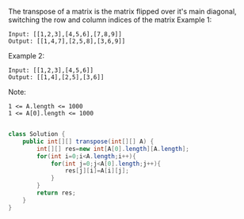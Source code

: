 The transpose of a matrix is the matrix flipped over it's main diagonal, switching the row and column indices of the matrix
Example 1:
```
Input: [[1,2,3],[4,5,6],[7,8,9]]
Output: [[1,4,7],[2,5,8],[3,6,9]]
```
Example 2:
```
Input: [[1,2,3],[4,5,6]]
Output: [[1,4],[2,5],[3,6]]
```

Note:
```
1 <= A.length <= 1000
1 <= A[0].length <= 1000
```
```java

class Solution {
    public int[][] transpose(int[][] A) {
        int[][] res=new int[A[0].length][A.length];
        for(int i=0;i<A.length;i++){
            for(int j=0;j<A[0].length;j++){
                res[j][i]=A[i][j];
            }
        }
        return res;
    }
}
```
